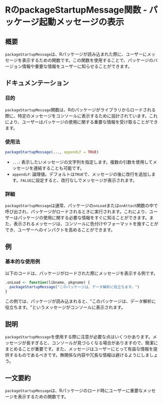 <!--
Meta Description: # RのpackageStartupMessage関数 - パッケージ起動メッセージの表示 ## 概要 `packageStartupMessage`は、Rパッケージが読み込まれた際に、ユーザーにメッセージを表示するための関数です。この関数を使用することで、パッケージのバージョン情報や重要な情報をユ...
Meta Keywords: packagestartupmessage, これにより, appendlf, true, onload
-->

# RのpackageStartupMessage関数 - パッケージ起動メッセージの表示

## 概要
`packageStartupMessage`は、Rパッケージが読み込まれた際に、ユーザーにメッセージを表示するための関数です。この関数を使用することで、パッケージのバージョン情報や重要な情報をユーザーに知らせることができます。

## ドキュメンテーション

### 目的
`packageStartupMessage`関数は、Rのパッケージがライブラリからロードされる際に、特定のメッセージをコンソールに表示するために設計されています。これにより、ユーザーはパッケージの使用に関する重要な情報を受け取ることができます。

### 使用法
```R
packageStartupMessage(..., appendLF = TRUE)
```

- `...`: 表示したいメッセージの文字列を指定します。複数の引数を使用してメッセージを連結することも可能です。
- `appendLF`: 論理値。デフォルトは`TRUE`で、メッセージの後に改行を追加します。`FALSE`に設定すると、改行なしでメッセージが表示されます。

### 詳細
`packageStartupMessage`は通常、パッケージの`onLoad`または`onAttach`関数の中で呼び出され、パッケージがロードされるときに実行されます。これにより、ユーザーはパッケージの使用に関する必要な情報をすぐに知ることができます。また、表示されるメッセージは、コンソールに色付けやフォーマットを施すことができ、ユーザーへのインパクトを高めることができます。

## 例

### 基本的な使用例
以下のコードは、パッケージがロードされた際にメッセージを表示する例です。

```R
.onLoad <- function(libname, pkgname) {
  packageStartupMessage("このパッケージは、データ解析に役立ちます。")
}
```

この例では、パッケージが読み込まれると、"このパッケージは、データ解析に役立ちます。"というメッセージがコンソールに表示されます。

## 説明
`packageStartupMessage`を使用する際に注意が必要な点はいくつかあります。メッセージが長すぎると、コンソールが見づらくなる場合がありますので、簡潔にまとめることが重要です。また、メッセージはユーザーにとって有益な情報を提供するものであるべきです。無関係な内容や冗長な情報は避けるようにしましょう。

## 一文要約
`packageStartupMessage`は、Rパッケージのロード時にユーザーに重要なメッセージを表示するための関数です。